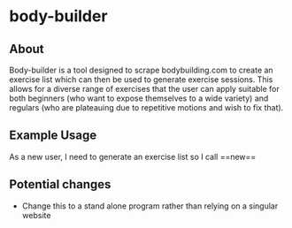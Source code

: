 # body-builder

## About

Body-builder is a tool designed to scrape bodybuilding.com to create an exercise list which can then be used to generate exercise sessions. This allows for a diverse range of exercises that the user can apply suitable for both beginners (who want to expose themselves to a wide variety) and regulars (who are plateauing due to repetitive motions and wish to fix that).

## Example Usage

As a new user, I need to generate an exercise list so I call ==new==



## Potential changes

- Change this to a stand alone program rather than relying on a singular website
